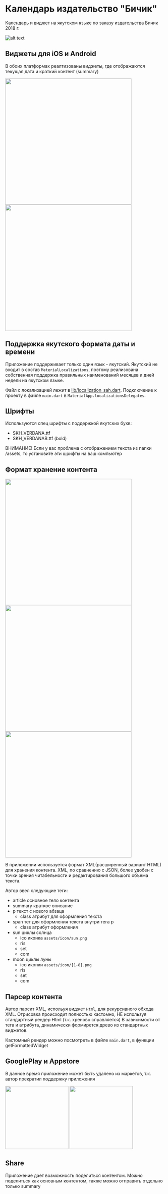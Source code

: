 # Календарь издательство "Бичик"

Календарь и виджет на якутском языке по заказу издательства Бичик 2018 г.

![alt text](../media/screenshots/banner.jpg?raw=true)

## Виджеты для iOS и Android

В обоих платформах реалтизованы виджеты, 
где отображаются текущая дата и краткий контент (summary)

<img src="../media/screenshots/widget-ios.png?raw=true" height="400"> <img src="../media/screenshots/widget-android.jpg?raw=true" height="400">

## Поддержка якутского формата даты и времени

Приложение поддерживает только один язык - якутский. 
Якутский не входит в состав `MaterialLocalizations`, поэтому реализована собственная поддержка 
правильных наименований месяцев и дней недели на якутском языке.

Файл с локализацией лежит в [lib/localization_sah.dart](lib/localization_sah.dart).
Подключение к проекту в файле `main.dart` в `MaterialApp.localizationsDelegates`.

## Шрифты

Используются спец шрифты с поддержкой якутских букв:

- SKH_VERDANA.ttf
- SKH_VERDANAB.ttf (bold)

ВНИМАНИЕ! Если у вас проблема с отображением текста из папки /assets, 
то установите эти шрифты на ваш компьютер

## Формат хранение контента

<img src="../media/screenshots/screen-3.jpg?raw=true" height="400"> <img src="../media/screenshots/screen-27.jpg?raw=true" height="400"> <img src="../media/screenshots/screen-picker.jpg?raw=true" height="400"> 

В приложении используется формат XML(расширенный вариант HTML) для хранения контента.
XML, по сравнению с JSON, более удобен с точки зрения читабельности и редактирования 
большого объема текста.

Автор ввел следующие теги:

- article основное тело контента
- summary краткое описание
- p текст с нового абзаца
    - class атрибут для оформления текста
- span тег для оформления текста внутри тега p
    - class атрибут оформления 
- sun циклы солнца
    - ico иконка `assets/icon/sun.png`
    - ris
    - set
    - com
- moon циклы луны
    - ico иконки `assets/icon/[1-8].png`
    - ris
    - set
    - com

## Парсер контента

Автор парсит XML, испольуя виджет `Html`, для рекурсивного обхода XML.
Отрисовка происходит полностью кастомно, НЕ используя стандартный рендер Html
(т.к. хреново справляется) 
В зависимости от тега и атрибута, динамически формирется древо из стандартных виджетов.

Кастомный рендер можно посмотреть в файле `main.dart`, в функции getFormattedWidget

## GooglePlay и Appstore

В данное время приложение может быть удалено из маркетов,
т.к. автор прекратил поддержку приложения  

<img src="../media/screenshots/icon-googleplay.png?raw=true" width="200"> <img src="../media/screenshots/icon-appstore.png?raw=true" width="200">

## Share

Приложение дает возможность поделиться контентом. Можно поделиться как основным контентом,
также можно отправить отдельно только summary


